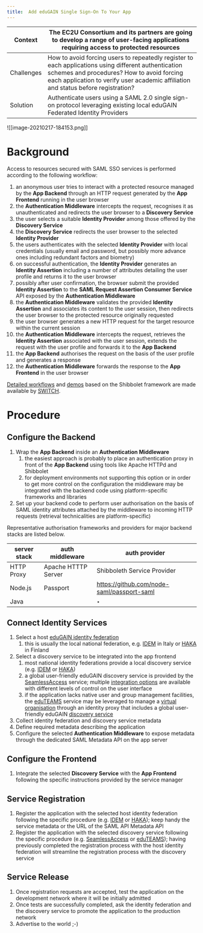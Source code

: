 ```yaml
---
title:  Add eduGAIN Single Sign-On To Your App
---
```


| Context | The EC2U Consortium and its partners are going to develop a range of user-facing applications requiring access to protected resources |
| --- | --- |
| Challenges | How to avoid forcing users to repeatedly register to each applications using different authentication schemes and procedures? How to avoid forcing each application to verify user academic affiliation and status before registration? |
| Solution | Authenticate users using a SAML 2.0 single sign-on protocol leveraging existing local eduGAIN Federated Identity Providers |


![[image-20210217-184153.png]]
# Background

Access to resources secured with SAML SSO services is performed according to the following workflow:

1. an anonymous user tries to interact with a protected resource managed by the **App Backend** through an HTTP request generated by the **App Frontend** running in the user browser
2. the **Authentication Middleware** intercepts the request, recognises it as unauthenticated and redirects the user browser to a **Discovery Service**
3. the user selects a suitable **Identity Provider** among those offered by the **Discovery Service**
4. the **Discovery Service** redirects the user browser to the selected **Identity Provider**
5. the users authenticates with the selected **Identity Provider** with local credentials (usually email and password, but possibly more advance ones including redundant factors and biometry)
6. on successful authentication, the **Identity Provider** generates an **Identity Assertion** including a number of attributes detailing the user profile and returns it to the user browser
7. possibly after user confirmation, the browser submit the provided **Identity Assertion** to the **SAML Request Assertion Consumer Service** API exposed by the **Authentication Middleware**
8. the **Authentication Middleware** validates the provided **Identity Assertion** and associates its content to the user session, then redirects the user browser to the protected resource originally requested
9. the user browser generates a new HTTP request for the target resource within the current session
10. the **Authentication Middleware** intercepts the request, retrieves the **Identity Assertion** associated with the user session, extends the request with the user profile and forwards it to the **App Backend**
11. the **App Backend** authorises the request on the basis of the user profile and generates a response
12. the **Authentication Middleware** forwards the response to the **App Frontend** in the user browser

[Detailed workflows](https://www.switch.ch/aai/demo/) and [demos](https://wayf-test.switch.ch/SWITCHaai/WAYF?entityID=https%3A%2F%2Faai-demo.switch.ch%2Fshibboleth&return=https%3A%2F%2Faai-demo.switch.ch%2FShibboleth.sso%2FLogin%3FSAMLDS%3D1%26target%3Dss%253Amem%253Ad1210ea31d576286d319e8a3ed921370b281f2b3f915fa54fb86942abe42077a) based on the Shibbolet framework are made available by [SWITCH](https://www.switch.ch/aai/).

# Procedure

## Configure the Backend

1. Wrap the **App Backend** inside an **Authentication Middleware**
    1. the easiest approach is probably to place an authentication proxy in front of the **App Backend** using tools like Apache HTTPd and Shibbolet
    2. for deployment environments not supporting this option or in order to get more control on the configuration the middleware may be integrated with the backend code using platform-specific frameworks and libraries
2. Set up your backend code to perform user authorisation on the basis of SAML identity attributes attached by the middleware to incoming HTTP requests (retrieval technicalities are platform-specific)

Representative authorisation frameworks and providers for major backend stacks are listed below.

| server stack | auth middleware | auth provider |
| --- | --- | --- |
| HTTP Proxy | Apache HTTTP Server | Shibboleth Service Provider |
| Node.js | Passport | https://github.com/node-saml/passport-saml |
| Java |  | ‣  |

## Connect Identity Services

1. Select a host [eduGAIN identity federation](https://technical.edugain.org/status)
    1. this is usually the local national federation, e.g. [IDEM](https://www.idem.garr.it/index.php/en) in Italy or [HAKA](https://wiki.eduuni.fi/display/CSCHAKA/Federation) in Finland
2. Select a discovery service to be integrated into the app frontend
    1. most national identity federations provide a local discovery service (e.g. [IDEM](https://wayf.idem.garr.it/WAYF) or [HAKA](https://haka.funet.fi/shibboleth/WAYF))
    2. a global user-friendly eduGAIN discovery service is provided by the [SeamlessAccess](https://seamlessaccess.org/) service; multiple [integration options](https://seamlessaccess.atlassian.net/wiki/spaces/DOCUMENTAT/overview) are available with different levels of control on the user interface
    3. if the application lacks native user and group management facilities, the [eduTEAMS](https://eduteams.org/) service may be leveraged to manage a [virtual organisation](https://wiki.geant.org/display/eduTEAMS/Documentation) through an identity proxy that includes a global user-friendly eduGAIN [discovery service](https://ds.eduteams.org/ds/?entityID=https%3A%2F%2Fproxy.eduteams.org%2Fmetadata%2Fbackend.xml&return=https%3A%2F%2Fproxy.eduteams.org%2Fsaml2sp%2Fdisco)
3. Collect identity federation and discovery service metadata
4. Define required metadata describing the application
5. Configure the selected **Authentication Middleware** to expose metadata through the dedicated SAML Metadata API on the app server

## Configure the Frontend

1. Integrate the selected **Discovery Service** with the **App Frontend** following the specific instructions provided by the service manager

## Service Registration

1. Register the application with the selected host identity federation following the specific procedure (e.g. [IDEM](https://www.idem.garr.it/partecipare/registra-un-servizio) or [HAKA](https://wiki.eduuni.fi/display/CSCHAKA/Joining+and+registrations)); keep handy the service metadata or the URL of the SAML API Metadata API
2. Register the application with the selected discovery service following the specific procedure (e.g. [SeamlessAccess](https://airtable.com/shrW1gq06nMazByEt) or [eduTEAMS](https://wiki.geant.org/display/eduTEAMS/Registering+services+on+the+eduTEAMS+Service)); having previously completed the registration process with the host identity federation will streamline the registration process with the discovery service

## Service Release

1. Once registration requests are accepted, test the application on the development network where it will be initially admitted
2. Once tests are successfully completed, ask the identity federation and the discovery service to promote the application to the production network
3. Advertise to the world ;-)
